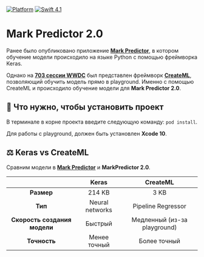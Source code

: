[![Platform](https://img.shields.io/badge/platform-iOS-green.svg)]()
[![Swift 4.1](https://img.shields.io/badge/Swift-4.1-orange.svg)](https://swift.org)
# Mark Predictor 2.0
Ранее было опубликовано приложение **[Mark Predictor](https://github.com/yanovskaya/MarkPredictor)**, в котором обучение модели происходило на языке Python с помощью фреймворка Keras.

Однако на **[703 сессии WWDC](https://developer.apple.com/videos/play/wwdc2018/703/)** был представлен фреймворк **[CreateML](https://developer.apple.com/documentation/create_ml)**, позволяющий обучить модель прямо в playground. Именно с помощью CreateML и происходило обучение модели для **Mark Predictor 2.0**.

## 🔧 Что нужно, чтобы установить проект
В терминале в корне проекта введите следующую команду:
`pod install`. 
<br />

Для работы с playground, должен быть установлен **Xcode 10**.

## ⚖ Keras vs CreateML
Сравним модели в **[Mark Predictor](https://github.com/yanovskaya/MarkPredictor)** и **MarkPredictor 2.0**.

|                          |      Keras      |            CreateML           |
|:------------------------:|:---------------:|:-----------------------------:|
|          **Размер**          |      214 KB     |              3 KB             |
|            **Тип**           | Neural networks |       Pipeline Regressor      |
| **Скорость создания модели** |     Быстрый     | Медленный  (из-за playground) |
|         **Точность**         |   Менее точный  |          Более точный         |